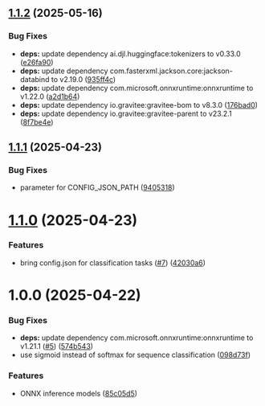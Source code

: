 ## [1.1.2](https://github.com/gravitee-io/gravitee-inference/compare/1.1.1...1.1.2) (2025-05-16)


### Bug Fixes

* **deps:** update dependency ai.djl.huggingface:tokenizers to v0.33.0 ([e26fa90](https://github.com/gravitee-io/gravitee-inference/commit/e26fa905dad2106f57c6aea46c1bb3e9e14d4642))
* **deps:** update dependency com.fasterxml.jackson.core:jackson-databind to v2.19.0 ([935ff4c](https://github.com/gravitee-io/gravitee-inference/commit/935ff4cdcfdbebfeabf1efcb7de6af420a37bcca))
* **deps:** update dependency com.microsoft.onnxruntime:onnxruntime to v1.22.0 ([a2d1b64](https://github.com/gravitee-io/gravitee-inference/commit/a2d1b64e55ddc6442762923ab88a04a715f7144e))
* **deps:** update dependency io.gravitee:gravitee-bom to v8.3.0 ([176bad0](https://github.com/gravitee-io/gravitee-inference/commit/176bad0c4afdb5cb215a9e8b3bbcd862d65b5c60))
* **deps:** update dependency io.gravitee:gravitee-parent to v23.2.1 ([8f7be4e](https://github.com/gravitee-io/gravitee-inference/commit/8f7be4e9d359bfd1c9d131a6ae016d2c22267d2b))

## [1.1.1](https://github.com/gravitee-io/gravitee-inference/compare/1.1.0...1.1.1) (2025-04-23)


### Bug Fixes

* parameter for CONFIG_JSON_PATH ([9405318](https://github.com/gravitee-io/gravitee-inference/commit/9405318f62e82e20ef6be0227bfce9c1e8443ab4))

# [1.1.0](https://github.com/gravitee-io/gravitee-inference/compare/1.0.0...1.1.0) (2025-04-23)


### Features

* bring config.json for classification tasks ([#7](https://github.com/gravitee-io/gravitee-inference/issues/7)) ([42030a6](https://github.com/gravitee-io/gravitee-inference/commit/42030a6dbfbcdcbd09d100bb613e786561503ee0))

# 1.0.0 (2025-04-22)


### Bug Fixes

* **deps:** update dependency com.microsoft.onnxruntime:onnxruntime to v1.21.1 ([#5](https://github.com/gravitee-io/gravitee-inference/issues/5)) ([574b543](https://github.com/gravitee-io/gravitee-inference/commit/574b5433684eee4af1bd1dc2de95c657d904d451))
* use sigmoid instead of softmax for sequence classification ([098d73f](https://github.com/gravitee-io/gravitee-inference/commit/098d73f87cea254c6c390293d9032f41cac32d34))


### Features

* ONNX inference models ([85c05d5](https://github.com/gravitee-io/gravitee-inference/commit/85c05d5c3be5ceb1e1f0e3f13bd161c1c3446ca0))
